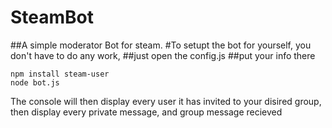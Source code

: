 # SteamBot
##A simple moderator Bot for steam.
#To setupt the bot for yourself, you don't have to do any work,
##just open the config.js
##put your info there
```
npm install steam-user
node bot.js
```
The console will then display every user it has invited to your disired group, then display every private message, and group message recieved
